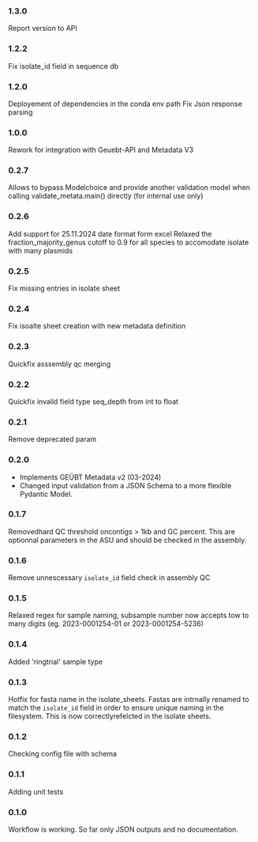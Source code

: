 ### 1.3.0

Report version to API

### 1.2.2

Fix isolate_id field in sequence db

### 1.2.0

Deployement of dependencies in the conda env path
Fix Json response parsing

### 1.0.0

Rework for integration with Geuebt-API and Metadata V3

### 0.2.7

Allows to bypass Modelchoice and provide another validation model when calling validate_metata.main() directly (for internal use only)

### 0.2.6

Add support for 25.11.2024 date format form excel
Relaxed the fraction_majority_genus cutoff to 0.9 for all species to accomodate isolate with many plasmids

### 0.2.5

Fix missing entries in isolate sheet

### 0.2.4

Fix isoalte sheet creation with new metadata definition

### 0.2.3

Quickfix asssembly qc merging

### 0.2.2

Quickfix invalid field type seq_depth from int to float

### 0.2.1

Remove deprecated param

### 0.2.0

- Implements GEÜBT Metadata v2 (03-2024)
- Changed input validation from a JSON Schema to a more flexible Pydantic Model.

### 0.1.7

Removedhard QC threshold oncontigs > 1kb and GC percent. This are optionnal parameters in the ASU and should be checked in the assembly.

### 0.1.6

Remove unnescessary `isolate_id` field check in assembly QC

### 0.1.5

Relaxed regex for sample naming, subsample number now accepts tow to many digits (eg. 2023-0001254-01 or 2023-0001254-5236)

### 0.1.4

Added 'ringtrial' sample type

### 0.1.3

Hotfix for fasta name in the isolate_sheets. Fastas are intrnally renamed to match the `isolate_id` field in order to ensure unique naming in the filesystem. This is now correctlyrefelcted in the isolate sheets.

### 0.1.2

Checking config file with schema

### 0.1.1

Adding unit tests

### 0.1.0

Workflow is working.
So far only JSON outputs and no documentation.
